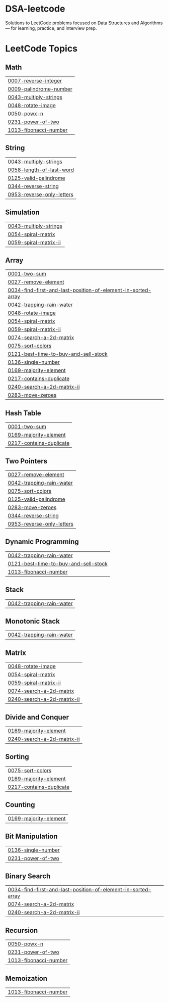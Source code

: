 # DSA-leetcode
Solutions to LeetCode problems focused on Data Structures and Algorithms — for learning, practice, and interview prep.

<!---LeetCode Topics Start-->
# LeetCode Topics
## Math
|  |
| ------- |
| [0007-reverse-integer](https://github.com/siddhisonawane/DSA-leetcode/tree/master/0007-reverse-integer) |
| [0009-palindrome-number](https://github.com/siddhisonawane/DSA-leetcode/tree/master/0009-palindrome-number) |
| [0043-multiply-strings](https://github.com/siddhisonawane/DSA-leetcode/tree/master/0043-multiply-strings) |
| [0048-rotate-image](https://github.com/siddhisonawane/DSA-leetcode/tree/master/0048-rotate-image) |
| [0050-powx-n](https://github.com/siddhisonawane/DSA-leetcode/tree/master/0050-powx-n) |
| [0231-power-of-two](https://github.com/siddhisonawane/DSA-leetcode/tree/master/0231-power-of-two) |
| [1013-fibonacci-number](https://github.com/siddhisonawane/DSA-leetcode/tree/master/1013-fibonacci-number) |
## String
|  |
| ------- |
| [0043-multiply-strings](https://github.com/siddhisonawane/DSA-leetcode/tree/master/0043-multiply-strings) |
| [0058-length-of-last-word](https://github.com/siddhisonawane/DSA-leetcode/tree/master/0058-length-of-last-word) |
| [0125-valid-palindrome](https://github.com/siddhisonawane/DSA-leetcode/tree/master/0125-valid-palindrome) |
| [0344-reverse-string](https://github.com/siddhisonawane/DSA-leetcode/tree/master/0344-reverse-string) |
| [0953-reverse-only-letters](https://github.com/siddhisonawane/DSA-leetcode/tree/master/0953-reverse-only-letters) |
## Simulation
|  |
| ------- |
| [0043-multiply-strings](https://github.com/siddhisonawane/DSA-leetcode/tree/master/0043-multiply-strings) |
| [0054-spiral-matrix](https://github.com/siddhisonawane/DSA-leetcode/tree/master/0054-spiral-matrix) |
| [0059-spiral-matrix-ii](https://github.com/siddhisonawane/DSA-leetcode/tree/master/0059-spiral-matrix-ii) |
## Array
|  |
| ------- |
| [0001-two-sum](https://github.com/siddhisonawane/DSA-leetcode/tree/master/0001-two-sum) |
| [0027-remove-element](https://github.com/siddhisonawane/DSA-leetcode/tree/master/0027-remove-element) |
| [0034-find-first-and-last-position-of-element-in-sorted-array](https://github.com/siddhisonawane/DSA-leetcode/tree/master/0034-find-first-and-last-position-of-element-in-sorted-array) |
| [0042-trapping-rain-water](https://github.com/siddhisonawane/DSA-leetcode/tree/master/0042-trapping-rain-water) |
| [0048-rotate-image](https://github.com/siddhisonawane/DSA-leetcode/tree/master/0048-rotate-image) |
| [0054-spiral-matrix](https://github.com/siddhisonawane/DSA-leetcode/tree/master/0054-spiral-matrix) |
| [0059-spiral-matrix-ii](https://github.com/siddhisonawane/DSA-leetcode/tree/master/0059-spiral-matrix-ii) |
| [0074-search-a-2d-matrix](https://github.com/siddhisonawane/DSA-leetcode/tree/master/0074-search-a-2d-matrix) |
| [0075-sort-colors](https://github.com/siddhisonawane/DSA-leetcode/tree/master/0075-sort-colors) |
| [0121-best-time-to-buy-and-sell-stock](https://github.com/siddhisonawane/DSA-leetcode/tree/master/0121-best-time-to-buy-and-sell-stock) |
| [0136-single-number](https://github.com/siddhisonawane/DSA-leetcode/tree/master/0136-single-number) |
| [0169-majority-element](https://github.com/siddhisonawane/DSA-leetcode/tree/master/0169-majority-element) |
| [0217-contains-duplicate](https://github.com/siddhisonawane/DSA-leetcode/tree/master/0217-contains-duplicate) |
| [0240-search-a-2d-matrix-ii](https://github.com/siddhisonawane/DSA-leetcode/tree/master/0240-search-a-2d-matrix-ii) |
| [0283-move-zeroes](https://github.com/siddhisonawane/DSA-leetcode/tree/master/0283-move-zeroes) |
## Hash Table
|  |
| ------- |
| [0001-two-sum](https://github.com/siddhisonawane/DSA-leetcode/tree/master/0001-two-sum) |
| [0169-majority-element](https://github.com/siddhisonawane/DSA-leetcode/tree/master/0169-majority-element) |
| [0217-contains-duplicate](https://github.com/siddhisonawane/DSA-leetcode/tree/master/0217-contains-duplicate) |
## Two Pointers
|  |
| ------- |
| [0027-remove-element](https://github.com/siddhisonawane/DSA-leetcode/tree/master/0027-remove-element) |
| [0042-trapping-rain-water](https://github.com/siddhisonawane/DSA-leetcode/tree/master/0042-trapping-rain-water) |
| [0075-sort-colors](https://github.com/siddhisonawane/DSA-leetcode/tree/master/0075-sort-colors) |
| [0125-valid-palindrome](https://github.com/siddhisonawane/DSA-leetcode/tree/master/0125-valid-palindrome) |
| [0283-move-zeroes](https://github.com/siddhisonawane/DSA-leetcode/tree/master/0283-move-zeroes) |
| [0344-reverse-string](https://github.com/siddhisonawane/DSA-leetcode/tree/master/0344-reverse-string) |
| [0953-reverse-only-letters](https://github.com/siddhisonawane/DSA-leetcode/tree/master/0953-reverse-only-letters) |
## Dynamic Programming
|  |
| ------- |
| [0042-trapping-rain-water](https://github.com/siddhisonawane/DSA-leetcode/tree/master/0042-trapping-rain-water) |
| [0121-best-time-to-buy-and-sell-stock](https://github.com/siddhisonawane/DSA-leetcode/tree/master/0121-best-time-to-buy-and-sell-stock) |
| [1013-fibonacci-number](https://github.com/siddhisonawane/DSA-leetcode/tree/master/1013-fibonacci-number) |
## Stack
|  |
| ------- |
| [0042-trapping-rain-water](https://github.com/siddhisonawane/DSA-leetcode/tree/master/0042-trapping-rain-water) |
## Monotonic Stack
|  |
| ------- |
| [0042-trapping-rain-water](https://github.com/siddhisonawane/DSA-leetcode/tree/master/0042-trapping-rain-water) |
## Matrix
|  |
| ------- |
| [0048-rotate-image](https://github.com/siddhisonawane/DSA-leetcode/tree/master/0048-rotate-image) |
| [0054-spiral-matrix](https://github.com/siddhisonawane/DSA-leetcode/tree/master/0054-spiral-matrix) |
| [0059-spiral-matrix-ii](https://github.com/siddhisonawane/DSA-leetcode/tree/master/0059-spiral-matrix-ii) |
| [0074-search-a-2d-matrix](https://github.com/siddhisonawane/DSA-leetcode/tree/master/0074-search-a-2d-matrix) |
| [0240-search-a-2d-matrix-ii](https://github.com/siddhisonawane/DSA-leetcode/tree/master/0240-search-a-2d-matrix-ii) |
## Divide and Conquer
|  |
| ------- |
| [0169-majority-element](https://github.com/siddhisonawane/DSA-leetcode/tree/master/0169-majority-element) |
| [0240-search-a-2d-matrix-ii](https://github.com/siddhisonawane/DSA-leetcode/tree/master/0240-search-a-2d-matrix-ii) |
## Sorting
|  |
| ------- |
| [0075-sort-colors](https://github.com/siddhisonawane/DSA-leetcode/tree/master/0075-sort-colors) |
| [0169-majority-element](https://github.com/siddhisonawane/DSA-leetcode/tree/master/0169-majority-element) |
| [0217-contains-duplicate](https://github.com/siddhisonawane/DSA-leetcode/tree/master/0217-contains-duplicate) |
## Counting
|  |
| ------- |
| [0169-majority-element](https://github.com/siddhisonawane/DSA-leetcode/tree/master/0169-majority-element) |
## Bit Manipulation
|  |
| ------- |
| [0136-single-number](https://github.com/siddhisonawane/DSA-leetcode/tree/master/0136-single-number) |
| [0231-power-of-two](https://github.com/siddhisonawane/DSA-leetcode/tree/master/0231-power-of-two) |
## Binary Search
|  |
| ------- |
| [0034-find-first-and-last-position-of-element-in-sorted-array](https://github.com/siddhisonawane/DSA-leetcode/tree/master/0034-find-first-and-last-position-of-element-in-sorted-array) |
| [0074-search-a-2d-matrix](https://github.com/siddhisonawane/DSA-leetcode/tree/master/0074-search-a-2d-matrix) |
| [0240-search-a-2d-matrix-ii](https://github.com/siddhisonawane/DSA-leetcode/tree/master/0240-search-a-2d-matrix-ii) |
## Recursion
|  |
| ------- |
| [0050-powx-n](https://github.com/siddhisonawane/DSA-leetcode/tree/master/0050-powx-n) |
| [0231-power-of-two](https://github.com/siddhisonawane/DSA-leetcode/tree/master/0231-power-of-two) |
| [1013-fibonacci-number](https://github.com/siddhisonawane/DSA-leetcode/tree/master/1013-fibonacci-number) |
## Memoization
|  |
| ------- |
| [1013-fibonacci-number](https://github.com/siddhisonawane/DSA-leetcode/tree/master/1013-fibonacci-number) |
<!---LeetCode Topics End-->